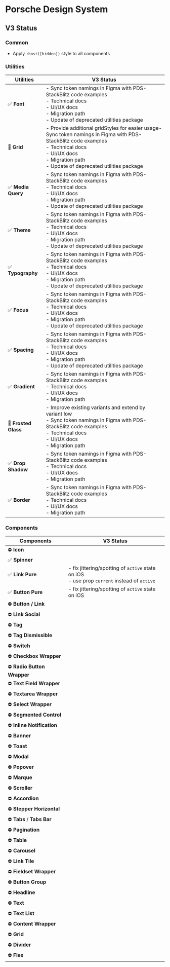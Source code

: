 # Porsche Design System

## V3 Status

### Common

- Apply `:host([hidden])` style to all components

### Utilities

| Utilities            | V3 Status                                                                                                                                                                                                            |
| -------------------- | -------------------------------------------------------------------------------------------------------------------------------------------------------------------------------------------------------------------- |
| ✅ **Font**          | - Sync token namings in Figma with PDS- StackBlitz code examples<br>- Technical docs<br>- UI/UX docs<br>- Migration path<br>- Update of deprecated utilities package                                                 |
| 🚧 **Grid**          | - Provide additional gridStyles for easier usage- Sync token namings in Figma with PDS- StackBlitz code examples<br>- Technical docs<br>- UI/UX docs<br>- Migration path<br>- Update of deprecated utilities package |
| ✅ **Media Query**   | - Sync token namings in Figma with PDS- StackBlitz code examples<br>- Technical docs<br>- UI/UX docs<br>- Migration path<br>- Update of deprecated utilities package                                                 |
| ✅ **Theme**         | - Sync token namings in Figma with PDS- StackBlitz code examples<br>- Technical docs<br>- UI/UX docs<br>- Migration path<br>- Update of deprecated utilities package                                                 |
| ✅ **Typography**    | - Sync token namings in Figma with PDS- StackBlitz code examples<br>- Technical docs<br>- UI/UX docs<br>- Migration path<br>- Update of deprecated utilities package                                                 |
| ✅ **Focus**         | - Sync token namings in Figma with PDS- StackBlitz code examples<br>- Technical docs<br>- UI/UX docs<br>- Migration path<br>- Update of deprecated utilities package                                                 |
| ✅ **Spacing**       | - Sync token namings in Figma with PDS- StackBlitz code examples<br>- Technical docs<br>- UI/UX docs<br>- Migration path<br>- Update of deprecated utilities package                                                 |
| ✅ **Gradient**      | - Sync token namings in Figma with PDS- StackBlitz code examples<br>- Technical docs<br>- UI/UX docs<br>- Migration path                                                                                             |
| 🚧 **Frosted Glass** | - Improve existing variants and extend by variant low<br>- Sync token namings in Figma with PDS- StackBlitz code examples<br>- Technical docs<br>- UI/UX docs<br>- Migration path                                    |
| ✅ **Drop Shadow**   | - Sync token namings in Figma with PDS- StackBlitz code examples<br>- Technical docs<br>- UI/UX docs<br>- Migration path                                                                                             |
| ✅ **Border**        | - Sync token namings in Figma with PDS- StackBlitz code examples<br>- Technical docs<br>- UI/UX docs<br>- Migration path                                                                                             |

### Components

| Components                  | V3 Status                                                                                       |
| --------------------------- | ----------------------------------------------------------------------------------------------- |
| ⛔ **Icon**                 |                                                                                                 |
| ✅ **Spinner**              |                                                                                                 |
| ✅ **Link Pure**            | - fix jittering/spotting of `active` state on iOS<br />- use prop `current` instead of `active` |
| ✅ **Button Pure**          | - fix jittering/spotting of `active` state on iOS                                               |
| ⛔ **Button / Link**        |                                                                                                 |
| ⛔ **Link Social**          |                                                                                                 |
| ⛔ **Tag**                  |                                                                                                 |
| ⛔ **Tag Dismissible**      |                                                                                                 |
| ⛔ **Switch**               |                                                                                                 |
| ⛔ **Checkbox Wrapper**     |                                                                                                 |
| ⛔ **Radio Button Wrapper** |                                                                                                 |
| ⛔ **Text Field Wrapper**   |                                                                                                 |
| ⛔ **Textarea Wrapper**     |                                                                                                 |
| ⛔ **Select Wrapper**       |                                                                                                 |
| ⛔ **Segmented Control**    |                                                                                                 |
| ⛔ **Inline Notification**  |                                                                                                 |
| ⛔ **Banner**               |                                                                                                 |
| ⛔ **Toast**                |                                                                                                 |
| ⛔ **Modal**                |                                                                                                 |
| ⛔ **Popover**              |                                                                                                 |
| ⛔ **Marque**               |                                                                                                 |
| ⛔ **Scroller**             |                                                                                                 |
| ⛔ **Accordion**            |                                                                                                 |
| ⛔ **Stepper Horizontal**   |                                                                                                 |
| ⛔ **Tabs** / **Tabs Bar**  |                                                                                                 |
| ⛔ **Pagination**           |                                                                                                 |
| ⛔ **Table**                |                                                                                                 |
| ⛔ **Carousel**             |                                                                                                 |
| ⛔ **Link Tile**            |                                                                                                 |
| ⛔ **Fieldset Wrapper**     |                                                                                                 |
| ⛔ **Button Group**         |                                                                                                 |
| ⛔ **Headline**             |                                                                                                 |
| ⛔ **Text**                 |                                                                                                 |
| ⛔ **Text List**            |                                                                                                 |
| ⛔ **Content Wrapper**      |                                                                                                 |
| ⛔ **Grid**                 |                                                                                                 |
| ⛔ **Divider**              |                                                                                                 |
| ⛔ **Flex**                 |                                                                                                 |
